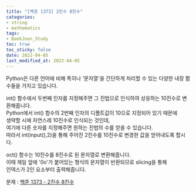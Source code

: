 ```yaml
---
title: "[백준 1373] 2진수 8진수"
categories: 
- string
- mathematics
tags:
- BaekJoon_Study
toc: true
toc_sticky: false
date: 2022-04-05
last_modified_at: 2022-04-05
---
```


Python은 다른 언어에 비해 특히나 '문자열'을 간단하게 처리할 수 있는 다양한 내장 함수들을 가지고 있습니다.

int() 함수에서 두번째 인자를 지정해주면 그 진법으로 인식하여 상응하는 10진수로 변환해줍니다.  
Python에서 int() 함수의 2번째 인자의 디폴트값이 10으로 지정되어 있기 때문에  
생략할 시에 자연스레 10진수로 인식되는 것인데,  
여기에 다른 숫자를 지정해주면 원하는 진법의 수를 얻을 수 있습니다.  
따라서 int(input(),2)을 통해 주어진 2진수를 10진수로 변경한 값을 얻어내도록 합시다.  

oct() 함수는 10진수를 8진수로 된 문자열로 변환해줍니다.  
이때 제일 앞에 '0o'가 붙어있는 형식의 문자열이 반환되므로 slicing을 통해  
인덱스가 2인 요소부터 출력해줍니다.   

문제 : [백준 1373 - 2진수 8진수](https://www.acmicpc.net/problem/1373)

<script src="https://gist.github.com/Ryumaker/a113b40b26a75b28621ce55fb0234ef7.js"></script>



